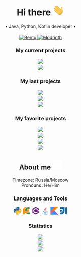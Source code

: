 <p>
  <h1 align="center"><b>Hi there <img src="https://github.com/aratakileo/static.pexty.xyz/blob/main/src/emoji/animated/waving_hand.gif?raw=true" height="35"/></b></h1>
</p>
<p align="center">
  <a>• Java, Python, Kotlin developer •</a>
  <br />
  <br />
  <a href="https://bento.me/aratakileo">
    <img src="https://img.shields.io/badge/Bento-768cff?style=for-the-badge&logo=bento&logoColor=ffffff" alt="Bento" />
  </a>
 <a href="https://modrinth.com/user/aratakileo">
    <img src="https://img.shields.io/badge/Modrinth-00AF5C?style=for-the-badge&logo=modrinth&logoColor=ffffff" alt="Modrinth" />
  </a>
 
</p>

<h3 align="center">My current projects</h3>
<p align="center">
  <a href="https://github.com/aratakileo/emogg">
    <img align="" src="https://github-readme-stats.vercel.app/api/pin/?username=aratakileo&repo=emogg&theme=github_dark&ver=2" />
  </a>
  <br />
  <a href="https://github.com/aratakileo/jime">
    <img align="" src="https://github-readme-stats.vercel.app/api/pin/?username=aratakileo&repo=jime&theme=github_dark&ver=2" />
  </a>
</p>

<h3 align="center">My last projects</h3>
<p align="center">
  <a href="https://github.com/aratakileo/nextcube">
    <img align="" src="https://github-readme-stats.vercel.app/api/pin/?username=aratakileo&repo=nextcube&theme=github_dark" />
  </a>
  <br />
  <a href="https://github.com/aratakileo/sveter.com">
    <img align="" src="https://github-readme-stats.vercel.app/api/pin/?username=aratakileo&repo=sveter.com&theme=github_dark" />
  </a>
  <br />
  <a href="https://github.com/aratakileo/quick-harvest-plugin">
    <img align="" src="https://github-readme-stats.vercel.app/api/pin/?username=aratakileo&repo=quick-harvest-plugin&theme=github_dark&ver=2" />
  </a>
</p>

<h3 align="center">My favorite projects</h3>
<p align="center">
  <a href="https://github.com/aratakileo/pygex">
    <img align="" src="https://github-readme-stats.vercel.app/api/pin/?username=aratakileo&repo=pygex&theme=github_dark&ver=2" />
  </a>
  <br />
  <a href="https://github.com/aratakileo/quick-harvest-plugin">
    <img align="" src="https://github-readme-stats.vercel.app/api/pin/?username=aratakileo&repo=quick-harvest-plugin&theme=github_dark&ver=2" />
  </a>
  <br />
  <a href="https://github.com/aratakileo/AndroidFloatingWindowsEngine">
    <img align="" src="https://github-readme-stats.vercel.app/api/pin/?username=aratakileo&repo=AndroidFloatingWindowsEngine&theme=github_dark&ver=2" />
  </a>
  <br />
  <a href="https://github.com/aratakileo/nextcube">
    <img align="" src="https://github-readme-stats.vercel.app/api/pin/?username=aratakileo&repo=nextcube&theme=github_dark&ver=2" />
  </a>
</p>

<h2 align="center">About me <img src="https://github.com/aratakileo/static.pexty.xyz/blob/main/src/emoji/animated/sparkles.gif?raw=true" height="30"/></h2>
<p align="center">
Timezone: Russia/Moscow
<br />
Pronouns: He/Him
</p>

<h3 align="center">Languages and Tools </h3>
<p align="center">
  <a href="https://www.python.org/">
    <img src="https://github.com/aratakileo/static.pexty.xyz/blob/main/src/icon/lang/python.png?raw=true" alt="Python" height="25"/>
  </a>
  <a href="https://www.jetbrains.com/pycharm/">
    <img src="https://github.com/aratakileo/static.pexty.xyz/blob/main/src/icon/program/pycharm.png?raw=true" alt="Pycharm" height="25"/>
  </a>
  <a href="https://docs.microsoft.com/en-us/dotnet/csharp/">
    <img src="https://github.com/aratakileo/static.pexty.xyz/blob/main/src/icon/lang/csharp.png?raw=true" alt="C#" height="25"/>
  </a>
  <a href="https://www.java.com/">
    <img src="https://github.com/aratakileo/static.pexty.xyz/blob/main/src/icon/lang/java.png?raw=true" alt="Java" height="25"/>
  </a>
  <a href="https://kotlinlang.org/">
    <img src="https://github.com/aratakileo/static.pexty.xyz/blob/main/src/icon/lang/kotlin.png?raw=true" alt="Kotlin" height="25"/>
  </a>
  <a href="https://www.jetbrains.com/idea/">
    <img src="https://github.com/aratakileo/static.pexty.xyz/blob/main/src/icon/program/intellij.png?raw=true" alt="IntelliJ" height="25"/>
  </a>
</p>

<h3 align="center">Statistics</h3>
<p align="center">
  <img src="http://github-readme-streak-stats.herokuapp.com?user=aratakileo&theme=black-ice&date_format=j%20M%5B%20Y%5D" width="360" />
  <br />
  <img src="https://github-readme-stats.vercel.app/api?username=aratakileo&show_icons=true&theme=github_dark&ver=2" width="360"/>
  <br />
  <img src="https://github-readme-stats.vercel.app/api/top-langs/?username=aratakileo&layout=compact&bg_color=0d1117&title_color=2a6ecb&text_color=ffffff&ver=2" width="360" />
</p>
